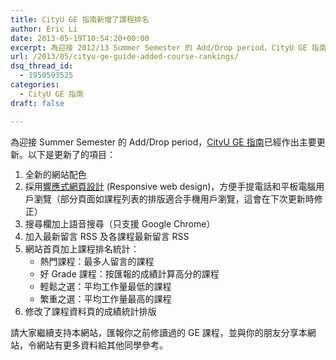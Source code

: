 ```yaml
---
title: CityU GE 指南新增了課程排名
author: Eric Li
date: 2013-05-19T10:54:20+00:00
excerpt: 為迎接 2012/13 Summer Semester 的 Add/Drop period，CityU GE 指南已經作出主要更新。
url: /2013/05/cityu-ge-guide-added-course-rankings/
dsq_thread_id:
  - 1950593525
categories:
  - CityU GE 指南
draft: false

---
```

為迎接 Summer Semester 的 Add/Drop period，[CityU GE 指南][1]已經作出主要更新。以下是更新了的項目：

  1. <span style="line-height: 13px">全新的網站配色</span>
  2. 採用[響應式網頁設計][2] (Responsive web design)，方便手提電話和平板電腦用戶瀏覽（部分頁面如課程列表的排版適合手機用戶瀏覽，這會在下次更新時修正）
  3. 搜尋欄加上語音搜尋（只支援 Google Chrome）
  4. 加入最新留言 RSS 及各課程最新留言 RSS
  5. 網站首頁加上課程排名統計： 
      * 熱門課程：最多人留言的課程
      * 好 Grade 課程：按匯報的成績計算高分的課程
      * 輕鬆之選：平均工作量最低的課程
      * 繁重之選：平均工作量最高的課程
  6. 修改了課程資料頁的成績統計排版

請大家繼續支持本網站，匯報你之前修讀過的 GE 課程，並與你的朋友分享本網站，令網站有更多資料給其他同學參考。

 [1]: http://cityuge.swiftzer.net/
 [2]: http://zh.wikipedia.org/wiki/%E5%93%8D%E5%BA%94%E5%BC%8F%E7%BD%91%E9%A1%B5%E8%AE%BE%E8%AE%A1